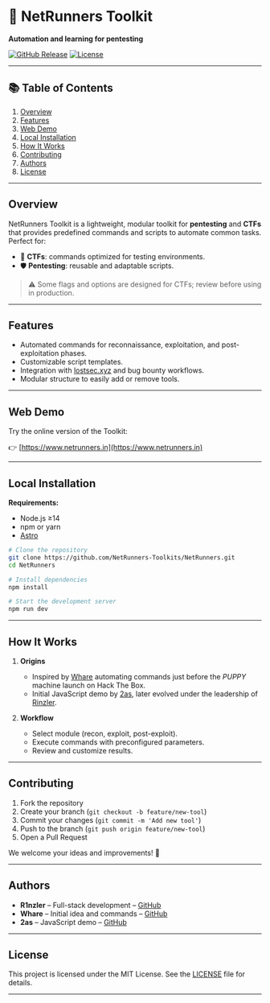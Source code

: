 # 🚀 NetRunners Toolkit

**Automation and learning for pentesting**

[![GitHub Release](https://img.shields.io/github/v/release/NetRunners-Toolkits/NetRunners)](https://github.com/NetRunners-Toolkits/NetRunners/releases)
[![License](https://img.shields.io/github/license/NetRunners-Toolkits/NetRunners)](https://github.com/NetRunners-Toolkits/NetRunners/blob/main/LICENSE)
&#x20;

---

## 📚 Table of Contents

1. [Overview](#overview)
2. [Features](#features)
3. [Web Demo](#web-demo)
4. [Local Installation](#local-installation)
5. [How It Works](#how-it-works)
6. [Contributing](#contributing)
7. [Authors](#authors)
8. [License](#license)

---

## Overview

NetRunners Toolkit is a lightweight, modular toolkit for **pentesting** and **CTFs** that provides predefined commands and scripts to automate common tasks. Perfect for:

- 🚩 **CTFs**: commands optimized for testing environments.
- 🛡️ **Pentesting**: reusable and adaptable scripts.

> ⚠️ Some flags and options are designed for CTFs; review before using in production.

---

## Features

- Automated commands for reconnaissance, exploitation, and post-exploitation phases.
- Customizable script templates.
- Integration with [lostsec.xyz](https://lostsec.xyz/) and bug bounty workflows.
- Modular structure to easily add or remove tools.

---

## Web Demo

Try the online version of the Toolkit:

👉 [https://www.netrunners.in](https://www.netrunners.in)

---

## Local Installation

**Requirements:**

- Node.js ≥14
- npm or yarn
- [Astro](https://docs.astro.build/en/install-and-setup/)

```bash
# Clone the repository
git clone https://github.com/NetRunners-Toolkits/NetRunners.git
cd NetRunners

# Install dependencies
npm install

# Start the development server
npm run dev
```

---

## How It Works

1. **Origins**

   - Inspired by [Whare](https://github.com/whare1) automating commands just before the *PUPPY* machine launch on Hack The Box.
   - Initial JavaScript demo by [2as](https://github.com/dos4s), later evolved under the leadership of [Rinzler](https://github.com/Marcejr117).

2. **Workflow**

   - Select module (recon, exploit, post-exploit).
   - Execute commands with preconfigured parameters.
   - Review and customize results.

---

## Contributing

1. Fork the repository
2. Create your branch (`git checkout -b feature/new-tool`)
3. Commit your changes (`git commit -m 'Add new tool'`)
4. Push to the branch (`git push origin feature/new-tool`)
5. Open a Pull Request

We welcome your ideas and improvements! 🙌

---

## Authors

- **R1nzler** – Full-stack development – [GitHub](https://github.com/Marcejr117)
- **Whare** – Initial idea and commands – [GitHub](https://github.com/whare1)
- **2as** – JavaScript demo – [GitHub](https://github.com/dos4s)

---

## License

This project is licensed under the MIT License. See the [LICENSE](LICENSE) file for details.

---

